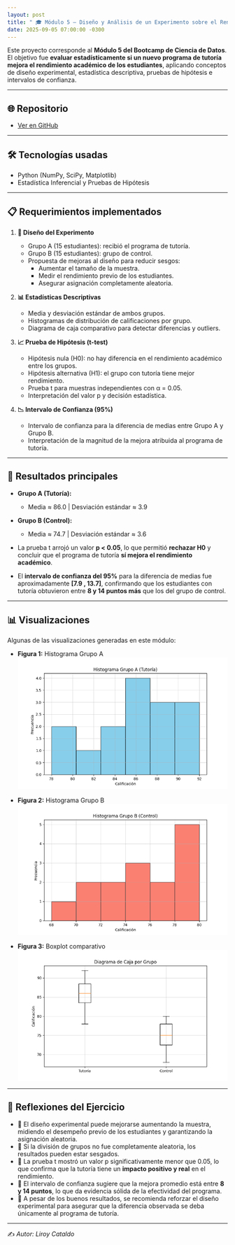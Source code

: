 ```yaml
---
layout: post
title: " 🎓 Módulo 5 – Diseño y Análisis de un Experimento sobre el Rendimiento Académico"
date: 2025-09-05 07:00:00 -0300
---
```



Este proyecto corresponde al **Módulo 5 del Bootcamp de Ciencia de Datos**.  
El objetivo fue **evaluar estadísticamente si un nuevo programa de tutoría mejora el rendimiento académico de los estudiantes**, aplicando conceptos de diseño experimental, estadística descriptiva, pruebas de hipótesis e intervalos de confianza.

---

## 🌐 Repositorio
- [Ver en GitHub](https://github.com/LirBast/Portafolio/tree/portafolio/modulo%205/Consolidado)  


---

## 🛠️ Tecnologías usadas
- Python (NumPy, SciPy, Matplotlib)  
- Estadística Inferencial y Pruebas de Hipótesis  

---

## 📋 Requerimientos implementados
1. **🧪 Diseño del Experimento**  
   - Grupo A (15 estudiantes): recibió el programa de tutoría.  
   - Grupo B (15 estudiantes): grupo de control.  
   - Propuesta de mejoras al diseño para reducir sesgos:  
     - Aumentar el tamaño de la muestra.  
     - Medir el rendimiento previo de los estudiantes.  
     - Asegurar asignación completamente aleatoria.  

2. **📊 Estadísticas Descriptivas**  
   - Media y desviación estándar de ambos grupos.  
   - Histogramas de distribución de calificaciones por grupo.  
   - Diagrama de caja comparativo para detectar diferencias y outliers.  

3. **📈 Prueba de Hipótesis (t-test)**  
   - Hipótesis nula (H0): no hay diferencia en el rendimiento académico entre los grupos.  
   - Hipótesis alternativa (H1): el grupo con tutoría tiene mejor rendimiento.  
   - Prueba t para muestras independientes con α = 0.05.  
   - Interpretación del valor p y decisión estadística.  

4. **📉 Intervalo de Confianza (95%)**  
   - Intervalo de confianza para la diferencia de medias entre Grupo A y Grupo B.  
   - Interpretación de la magnitud de la mejora atribuida al programa de tutoría.  

---

## 🎯 Resultados principales
- **Grupo A (Tutoría):**  
  - Media ≈ 86.0 | Desviación estándar ≈ 3.9  
- **Grupo B (Control):**  
  - Media ≈ 74.7 | Desviación estándar ≈ 3.6  

- La prueba t arrojó un valor **p < 0.05**, lo que permitió **rechazar H0** y concluir que el programa de tutoría **sí mejora el rendimiento académico**.  
- El **intervalo de confianza del 95%** para la diferencia de medias fue aproximadamente **[7.9 , 13.7]**, confirmando que los estudiantes con tutoría obtuvieron entre **8 y 14 puntos más** que los del grupo de control.  

---

## 📊 Visualizaciones
Algunas de las visualizaciones generadas en este módulo:  

- **Figura 1:** Histograma Grupo A  
  ![Figura 1](/assets/images/20250110_mod5/Figure_1.png) 

- **Figura 2:** Histograma Grupo B  
  ![Figura 2](/assets/images/20250110_mod5/Figure_2.png) 

- **Figura 3:** Boxplot comparativo  
  ![Figura 3](/assets/images/20250110_mod5/Figure_3.png)

---

## 📝 Reflexiones del Ejercicio
- 📌 El diseño experimental puede mejorarse aumentando la muestra, midiendo el desempeño previo de los estudiantes y garantizando la asignación aleatoria.  
- 📌 Si la división de grupos no fue completamente aleatoria, los resultados pueden estar sesgados.  
- 📌 La prueba t mostró un valor p significativamente menor que 0.05, lo que confirma que la tutoría tiene un **impacto positivo y real** en el rendimiento.  
- 📌 El intervalo de confianza sugiere que la mejora promedio está entre **8 y 14 puntos**, lo que da evidencia sólida de la efectividad del programa.  
- 📌 A pesar de los buenos resultados, se recomienda reforzar el diseño experimental para asegurar que la diferencia observada se deba únicamente al programa de tutoría.  

---

✍️ *Autor: Liroy Cataldo*
